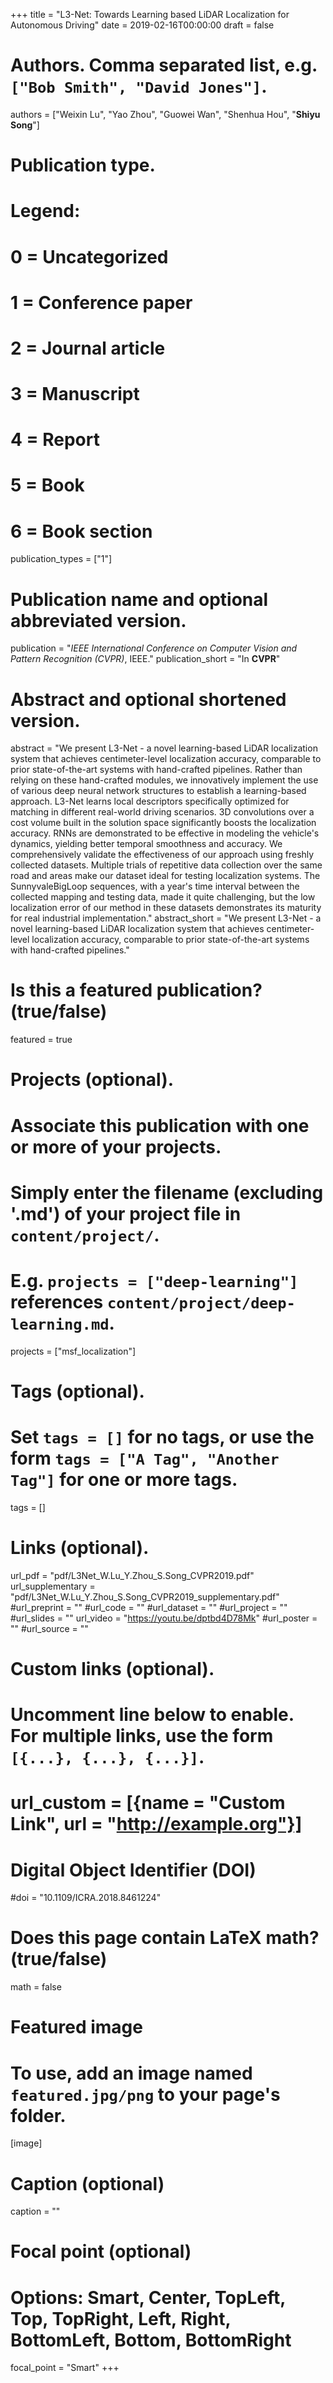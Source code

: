 +++
title = "L3-Net: Towards Learning based LiDAR Localization for Autonomous Driving"
date = 2019-02-16T00:00:00
draft = false

# Authors. Comma separated list, e.g. `["Bob Smith", "David Jones"]`.
authors = ["Weixin Lu", "Yao Zhou", "Guowei Wan", "Shenhua Hou", "**Shiyu Song**"]

# Publication type.
# Legend:
# 0 = Uncategorized
# 1 = Conference paper
# 2 = Journal article
# 3 = Manuscript
# 4 = Report
# 5 = Book
# 6 = Book section
publication_types = ["1"]

# Publication name and optional abbreviated version.
publication = "*IEEE International Conference on Computer Vision and Pattern Recognition (CVPR)*, IEEE."
publication_short = "In **CVPR**"

# Abstract and optional shortened version.
abstract = "We present L3-Net - a novel learning-based LiDAR localization system that achieves centimeter-level localization accuracy, comparable to prior state-of-the-art systems with hand-crafted pipelines. Rather than relying on these hand-crafted modules, we innovatively implement the use of various deep neural network structures to establish a learning-based approach. L3-Net learns local descriptors specifically optimized for matching in different real-world driving scenarios. 3D convolutions over a cost volume built in the solution space significantly boosts the localization accuracy. RNNs are demonstrated to be effective in modeling the vehicle's dynamics, yielding better temporal smoothness and accuracy. We comprehensively validate the effectiveness of our approach using freshly collected datasets. Multiple trials of repetitive data collection over the same road and areas make our dataset ideal for testing localization systems. The  SunnyvaleBigLoop sequences, with a year's time interval between the collected mapping and testing data, made it quite challenging, but the low localization error of our method in these datasets demonstrates its maturity for real industrial implementation."
abstract_short = "We present L3-Net - a novel learning-based LiDAR localization system that achieves centimeter-level localization accuracy, comparable to prior state-of-the-art systems with hand-crafted pipelines."

# Is this a featured publication? (true/false)
featured = true

# Projects (optional).
#   Associate this publication with one or more of your projects.
#   Simply enter the filename (excluding '.md') of your project file in `content/project/`.
#   E.g. `projects = ["deep-learning"]` references `content/project/deep-learning.md`.
projects = ["msf_localization"]

# Tags (optional).
#   Set `tags = []` for no tags, or use the form `tags = ["A Tag", "Another Tag"]` for one or more tags.
tags = []

# Links (optional).
url_pdf = "pdf/L3Net_W.Lu_Y.Zhou_S.Song_CVPR2019.pdf"
url_supplementary = "pdf/L3Net_W.Lu_Y.Zhou_S.Song_CVPR2019_supplementary.pdf"
#url_preprint = ""
#url_code = ""
#url_dataset = ""
#url_project = ""
#url_slides = ""
url_video = "https://youtu.be/dptbd4D78Mk"
#url_poster = ""
#url_source = ""

# Custom links (optional).
#   Uncomment line below to enable. For multiple links, use the form `[{...}, {...}, {...}]`.
# url_custom = [{name = "Custom Link", url = "http://example.org"}]

# Digital Object Identifier (DOI)
#doi = "10.1109/ICRA.2018.8461224"

# Does this page contain LaTeX math? (true/false)
math = false

# Featured image
# To use, add an image named `featured.jpg/png` to your page's folder. 
[image]
  # Caption (optional)
  caption = ""

  # Focal point (optional)
  # Options: Smart, Center, TopLeft, Top, TopRight, Left, Right, BottomLeft, Bottom, BottomRight
  focal_point = "Smart"
+++

